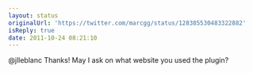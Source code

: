 ```yaml
---
layout: status
originalUrl: 'https://twitter.com/marcgg/status/128385530483322882'
isReply: true
date: 2011-10-24 08:21:10
---
```


@jlleblanc Thanks! May I ask on what website you used the plugin?
